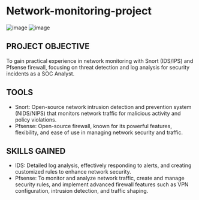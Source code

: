 # Network-monitoring-project

![image](https://github.com/user-attachments/assets/8fe1389b-d959-4189-ad2b-43a397b7b589) ![image](https://github.com/user-attachments/assets/2cfc79de-87c4-4bbc-b267-7b62d12dd181)



## PROJECT OBJECTIVE
To gain practical experience in network monitoring with Snort (IDS/IPS) and Pfsense firewall, focusing on threat detection and log analysis for security incidents as a SOC Analyst.
## TOOLS
- Snort: Open-source network intrusion detection and prevention system (NIDS/NIPS) that monitors network traffic for malicious activity and policy violations.
- Pfsense: Open-source firewall, known for its powerful features, flexibility, and ease of use in managing network security and traffic.


## SKILLS GAINED
- IDS: Detailed log analysis, effectively responding to alerts, and creating customized rules to enhance network security.
- Pfsense: To monitor and analyze network traffic, create and manage security rules, and implement advanced firewall features such as VPN configuration, intrusion detection, and traffic shaping.
